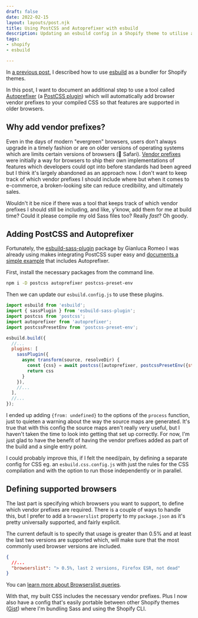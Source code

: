 ```yaml
---
draft: false
date: 2022-02-15
layout: layouts/post.njk
title: Using PostCSS and Autoprefixer with esbuild
description: Updating an esbuild config in a Shopify theme to utilise autoprefixer.
tags:
- shopify
- esbuild

---
```

In [a previous post](/posts/shopify-theme-development-with-esbuild/), I described how to use [esbuild](https://esbuild.github.io/) as a bundler for Shopify themes.

In this post, I want to document an additional step to use a tool called [Autoprefixer](https://github.com/postcss/autoprefixer) (a [PostCSS plugin](https://github.com/postcss/postcss)) which will automatically add browser vendor prefixes to your compiled CSS so that features are supported in older browsers.

## Why add vendor prefixes?

Even in the days of modern "evergreen" browsers, users don't always upgrade in a timely fashion or are on older versions of operating systems which are limits certain versions of browsers (👋 Safari). [Vendor prefixes](https://developer.mozilla.org/en-US/docs/Glossary/Vendor_Prefix) were initially a way for browsers to ship their own implementations of features which developers could opt into before standards had been agreed but I think it's largely abandoned as an approach now. I don't want to keep track of which vendor prefixes I should include where but when it comes to e-commerce, a broken-looking site can reduce credibility, and ultimately sales.

Wouldn't it be nice if there was a tool that keeps track of which vendor prefixes I should still be including, and like, y'know, add them for me at build time? Could it please compile my old Sass files too? Really _fast_? Oh goody.

## Adding PostCSS and Autoprefixer

Fortunately, the [esbuild-sass-plugin](https://github.com/glromeo/esbuild-sass-plugin) package by Gianluca Romeo I was already using makes integrating PostCSS super easy and [documents a simple example](https://github.com/glromeo/esbuild-sass-plugin#--postcss) that includes Autoprefixer.

First, install the necessary packages from the command line.

```bash
npm i -D postcss autoprefixer postcss-preset-env
```

Then we can update our `esbuild.config.js` to use these plugins.

```js
import esbuild from 'esbuild';
import { sassPlugin } from 'esbuild-sass-plugin';
import postcss from 'postcss';
import autoprefixer from 'autoprefixer';
import postcssPresetEnv from 'postcss-preset-env';

esbuild.build({
  //...
  plugins: [
    sassPlugin({
      async transform(source, resolveDir) {
        const {css} = await postcss([autoprefixer, postcssPresetEnv({stage: 0})]).process(source, {from: undefined})
        return css
      }
    }),
    //...
  ],
  //...
});
```

I ended up adding `{from: undefined}` to the options of the `process` function, just to quieten a warning about the way the source maps are generated. It's true that with this config the source maps aren't really very useful, but I haven't taken the time to look into getting that set up correctly. For now, I'm just glad to have the benefit of having the vendor prefixes added as part of the build and a single entry point.

I could probably improve this, if I felt the need/pain, by defining a separate config for CSS eg. an `esbuild.css.config.js` with just the rules for the CSS compilation and with the option to run those independently or in parallel.

## Defining supported browsers

The last part is specifying which browsers you want to support, to define which vendor prefixes are required. There is a couple of ways to handle this, but I prefer to add a `browserslist` property to my `package.json` as it's pretty universally supported, and fairly explicit.

The current default is to specify that usage is greater than 0.5% and at least the last two versions are supported which, will make sure that the most commonly used browser versions are included.

```json
{
  //...
  "browserslist": "> 0.5%, last 2 versions, Firefox ESR, not dead"
}
```

You can [learn more about Browserslist queries](https://github.com/browserslist/browserslist#queries).

With that, my built CSS includes the necessary vendor prefixes. Plus I now also have a config that's easily portable between other Shopify themes ([Gist](https://gist.github.com/mikenewbuild/2eaddfb3f5bbca0d1d07908c61725daf)) where I'm bundling Sass and using the Shopify CLI.

